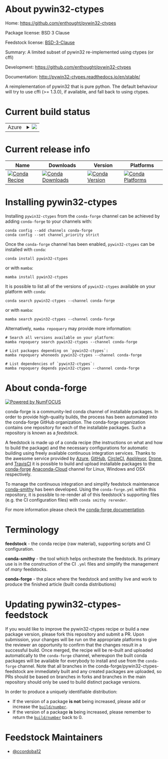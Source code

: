 About pywin32-ctypes
====================

Home: https://github.com/enthought/pywin32-ctypes

Package license: BSD 3 Clause

Feedstock license: [BSD-3-Clause](https://github.com/conda-forge/pywin32-ctypes-feedstock/blob/main/LICENSE.txt)

Summary: A limited subset of pywin32 re-implemented using ctypes (or cffi)

Development: https://github.com/enthought/pywin32-ctypes

Documentation: http://pywin32-ctypes.readthedocs.io/en/stable/

A reimplementation of pywin32 that is pure python. The default behaviour
will try to use cffi (>= 1.3.0), if available, and fall back to using ctypes.


Current build status
====================


<table>
    
  <tr>
    <td>Azure</td>
    <td>
      <details>
        <summary>
          <a href="https://dev.azure.com/conda-forge/feedstock-builds/_build/latest?definitionId=5490&branchName=main">
            <img src="https://dev.azure.com/conda-forge/feedstock-builds/_apis/build/status/pywin32-ctypes-feedstock?branchName=main">
          </a>
        </summary>
        <table>
          <thead><tr><th>Variant</th><th>Status</th></tr></thead>
          <tbody><tr>
              <td>win_64_python3.10.____cpython</td>
              <td>
                <a href="https://dev.azure.com/conda-forge/feedstock-builds/_build/latest?definitionId=5490&branchName=main">
                  <img src="https://dev.azure.com/conda-forge/feedstock-builds/_apis/build/status/pywin32-ctypes-feedstock?branchName=main&jobName=win&configuration=win_64_python3.10.____cpython" alt="variant">
                </a>
              </td>
            </tr><tr>
              <td>win_64_python3.11.____cpython</td>
              <td>
                <a href="https://dev.azure.com/conda-forge/feedstock-builds/_build/latest?definitionId=5490&branchName=main">
                  <img src="https://dev.azure.com/conda-forge/feedstock-builds/_apis/build/status/pywin32-ctypes-feedstock?branchName=main&jobName=win&configuration=win_64_python3.11.____cpython" alt="variant">
                </a>
              </td>
            </tr><tr>
              <td>win_64_python3.8.____73_pypy</td>
              <td>
                <a href="https://dev.azure.com/conda-forge/feedstock-builds/_build/latest?definitionId=5490&branchName=main">
                  <img src="https://dev.azure.com/conda-forge/feedstock-builds/_apis/build/status/pywin32-ctypes-feedstock?branchName=main&jobName=win&configuration=win_64_python3.8.____73_pypy" alt="variant">
                </a>
              </td>
            </tr><tr>
              <td>win_64_python3.8.____cpython</td>
              <td>
                <a href="https://dev.azure.com/conda-forge/feedstock-builds/_build/latest?definitionId=5490&branchName=main">
                  <img src="https://dev.azure.com/conda-forge/feedstock-builds/_apis/build/status/pywin32-ctypes-feedstock?branchName=main&jobName=win&configuration=win_64_python3.8.____cpython" alt="variant">
                </a>
              </td>
            </tr><tr>
              <td>win_64_python3.9.____73_pypy</td>
              <td>
                <a href="https://dev.azure.com/conda-forge/feedstock-builds/_build/latest?definitionId=5490&branchName=main">
                  <img src="https://dev.azure.com/conda-forge/feedstock-builds/_apis/build/status/pywin32-ctypes-feedstock?branchName=main&jobName=win&configuration=win_64_python3.9.____73_pypy" alt="variant">
                </a>
              </td>
            </tr><tr>
              <td>win_64_python3.9.____cpython</td>
              <td>
                <a href="https://dev.azure.com/conda-forge/feedstock-builds/_build/latest?definitionId=5490&branchName=main">
                  <img src="https://dev.azure.com/conda-forge/feedstock-builds/_apis/build/status/pywin32-ctypes-feedstock?branchName=main&jobName=win&configuration=win_64_python3.9.____cpython" alt="variant">
                </a>
              </td>
            </tr>
          </tbody>
        </table>
      </details>
    </td>
  </tr>
</table>

Current release info
====================

| Name | Downloads | Version | Platforms |
| --- | --- | --- | --- |
| [![Conda Recipe](https://img.shields.io/badge/recipe-pywin32--ctypes-green.svg)](https://anaconda.org/conda-forge/pywin32-ctypes) | [![Conda Downloads](https://img.shields.io/conda/dn/conda-forge/pywin32-ctypes.svg)](https://anaconda.org/conda-forge/pywin32-ctypes) | [![Conda Version](https://img.shields.io/conda/vn/conda-forge/pywin32-ctypes.svg)](https://anaconda.org/conda-forge/pywin32-ctypes) | [![Conda Platforms](https://img.shields.io/conda/pn/conda-forge/pywin32-ctypes.svg)](https://anaconda.org/conda-forge/pywin32-ctypes) |

Installing pywin32-ctypes
=========================

Installing `pywin32-ctypes` from the `conda-forge` channel can be achieved by adding `conda-forge` to your channels with:

```
conda config --add channels conda-forge
conda config --set channel_priority strict
```

Once the `conda-forge` channel has been enabled, `pywin32-ctypes` can be installed with `conda`:

```
conda install pywin32-ctypes
```

or with `mamba`:

```
mamba install pywin32-ctypes
```

It is possible to list all of the versions of `pywin32-ctypes` available on your platform with `conda`:

```
conda search pywin32-ctypes --channel conda-forge
```

or with `mamba`:

```
mamba search pywin32-ctypes --channel conda-forge
```

Alternatively, `mamba repoquery` may provide more information:

```
# Search all versions available on your platform:
mamba repoquery search pywin32-ctypes --channel conda-forge

# List packages depending on `pywin32-ctypes`:
mamba repoquery whoneeds pywin32-ctypes --channel conda-forge

# List dependencies of `pywin32-ctypes`:
mamba repoquery depends pywin32-ctypes --channel conda-forge
```


About conda-forge
=================

[![Powered by
NumFOCUS](https://img.shields.io/badge/powered%20by-NumFOCUS-orange.svg?style=flat&colorA=E1523D&colorB=007D8A)](https://numfocus.org)

conda-forge is a community-led conda channel of installable packages.
In order to provide high-quality builds, the process has been automated into the
conda-forge GitHub organization. The conda-forge organization contains one repository
for each of the installable packages. Such a repository is known as a *feedstock*.

A feedstock is made up of a conda recipe (the instructions on what and how to build
the package) and the necessary configurations for automatic building using freely
available continuous integration services. Thanks to the awesome service provided by
[Azure](https://azure.microsoft.com/en-us/services/devops/), [GitHub](https://github.com/),
[CircleCI](https://circleci.com/), [AppVeyor](https://www.appveyor.com/),
[Drone](https://cloud.drone.io/welcome), and [TravisCI](https://travis-ci.com/)
it is possible to build and upload installable packages to the
[conda-forge](https://anaconda.org/conda-forge) [Anaconda-Cloud](https://anaconda.org/)
channel for Linux, Windows and OSX respectively.

To manage the continuous integration and simplify feedstock maintenance
[conda-smithy](https://github.com/conda-forge/conda-smithy) has been developed.
Using the ``conda-forge.yml`` within this repository, it is possible to re-render all of
this feedstock's supporting files (e.g. the CI configuration files) with ``conda smithy rerender``.

For more information please check the [conda-forge documentation](https://conda-forge.org/docs/).

Terminology
===========

**feedstock** - the conda recipe (raw material), supporting scripts and CI configuration.

**conda-smithy** - the tool which helps orchestrate the feedstock.
                   Its primary use is in the construction of the CI ``.yml`` files
                   and simplify the management of *many* feedstocks.

**conda-forge** - the place where the feedstock and smithy live and work to
                  produce the finished article (built conda distributions)


Updating pywin32-ctypes-feedstock
=================================

If you would like to improve the pywin32-ctypes recipe or build a new
package version, please fork this repository and submit a PR. Upon submission,
your changes will be run on the appropriate platforms to give the reviewer an
opportunity to confirm that the changes result in a successful build. Once
merged, the recipe will be re-built and uploaded automatically to the
`conda-forge` channel, whereupon the built conda packages will be available for
everybody to install and use from the `conda-forge` channel.
Note that all branches in the conda-forge/pywin32-ctypes-feedstock are
immediately built and any created packages are uploaded, so PRs should be based
on branches in forks and branches in the main repository should only be used to
build distinct package versions.

In order to produce a uniquely identifiable distribution:
 * If the version of a package **is not** being increased, please add or increase
   the [``build/number``](https://docs.conda.io/projects/conda-build/en/latest/resources/define-metadata.html#build-number-and-string).
 * If the version of a package **is** being increased, please remember to return
   the [``build/number``](https://docs.conda.io/projects/conda-build/en/latest/resources/define-metadata.html#build-number-and-string)
   back to 0.

Feedstock Maintainers
=====================

* [@ccordoba12](https://github.com/ccordoba12/)

